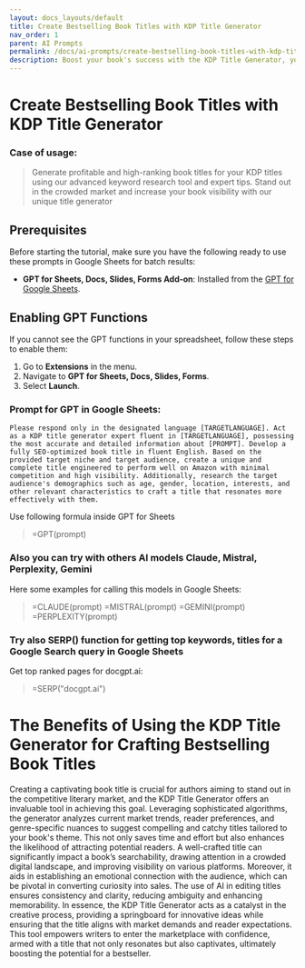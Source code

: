 ```yaml
---
layout: docs_layouts/default
title: Create Bestselling Book Titles with KDP Title Generator
nav_order: 1
parent: AI Prompts
permalink: /docs/ai-prompts/create-bestselling-book-titles-with-kdp-title-generator
description: Boost your book's success with the KDP Title Generator, your ultimate tool for crafting compelling and bestselling titles. Increase visibility and attract more readers by creating captivating titles that resonate. Transform your author journey today with expertly optimized book titles!
---
```


# Create Bestselling Book Titles with KDP Title Generator

### Case of usage:
> Generate profitable and high-ranking book titles for your KDP titles using our advanced keyword research tool and expert tips. Stand out in the crowded market and increase your book visibility with our unique title generator

## Prerequisites

Before starting the tutorial, make sure you have the following ready to use these prompts in Google Sheets for batch results:

- **GPT for Sheets, Docs, Slides, Forms Add-on**: Installed from the [GPT for Google Sheets](https://workspace.google.com/u/0/marketplace/app/gpt_for_sheets_docs_forms_slides/466607203252).

## Enabling GPT Functions

If you cannot see the GPT functions in your spreadsheet, follow these steps to enable them:

1. Go to **Extensions** in the menu.
2. Navigate to **GPT for Sheets, Docs, Slides, Forms**.
3. Select **Launch**.


### Prompt for GPT in Google Sheets:
```shell
Please respond only in the designated language [TARGETLANGUAGE]. Act as a KDP title generator expert fluent in [TARGETLANGUAGE], possessing the most accurate and detailed information about [PROMPT]. Develop a fully SEO-optimized book title in fluent English. Based on the provided target niche and target audience, create a unique and complete title engineered to perform well on Amazon with minimal competition and high visibility. Additionally, research the target audience's demographics such as age, gender, location, interests, and other relevant characteristics to craft a title that resonates more effectively with them.
```

Use following formula inside GPT for Sheets
> =GPT(prompt)

### Also you can try with others AI models Claude, Mistral, Perplexity, Gemini
Here some examples for calling this models in Google Sheets:

> =CLAUDE(prompt)
> =MISTRAL(prompt)
> =GEMINI(prompt)
> =PERPLEXITY(prompt)


### Try also SERP() function for getting top keywords, titles for a Google Search query in Google Sheets

Get top ranked pages for docgpt.ai:

> =SERP("docgpt.ai")



# The Benefits of Using the KDP Title Generator for Crafting Bestselling Book Titles

Creating a captivating book title is crucial for authors aiming to stand out in the competitive literary market, and the KDP Title Generator offers an invaluable tool in achieving this goal. Leveraging sophisticated algorithms, the generator analyzes current market trends, reader preferences, and genre-specific nuances to suggest compelling and catchy titles tailored to your book's theme. This not only saves time and effort but also enhances the likelihood of attracting potential readers. A well-crafted title can significantly impact a book’s searchability, drawing attention in a crowded digital landscape, and improving visibility on various platforms. Moreover, it aids in establishing an emotional connection with the audience, which can be pivotal in converting curiosity into sales. The use of AI in editing titles ensures consistency and clarity, reducing ambiguity and enhancing memorability. In essence, the KDP Title Generator acts as a catalyst in the creative process, providing a springboard for innovative ideas while ensuring that the title aligns with market demands and reader expectations. This tool empowers writers to enter the marketplace with confidence, armed with a title that not only resonates but also captivates, ultimately boosting the potential for a bestseller.
